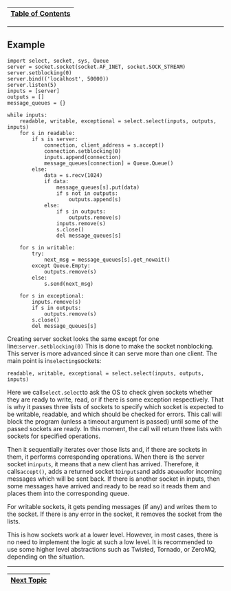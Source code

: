|[Table of Contents](/00-Table-of-Contents.md)|
|---|

---

## Example

```text
import select, socket, sys, Queue
server = socket.socket(socket.AF_INET, socket.SOCK_STREAM)
server.setblocking(0)
server.bind(('localhost', 50000))
server.listen(5)
inputs = [server]
outputs = []
message_queues = {}

while inputs:
    readable, writable, exceptional = select.select(inputs, outputs, inputs)
    for s in readable:
        if s is server:
            connection, client_address = s.accept()
            connection.setblocking(0)
            inputs.append(connection)
            message_queues[connection] = Queue.Queue()
        else:
            data = s.recv(1024)
            if data:
                message_queues[s].put(data)
                if s not in outputs:
                    outputs.append(s)
            else:
                if s in outputs:
                    outputs.remove(s)
                inputs.remove(s)
                s.close()
                del message_queues[s]

    for s in writable:
        try:
            next_msg = message_queues[s].get_nowait()
        except Queue.Empty:
            outputs.remove(s)
        else:
            s.send(next_msg)

    for s in exceptional:
        inputs.remove(s)
        if s in outputs:
            outputs.remove(s)
        s.close()
        del message_queues[s]
```

Creating server socket looks the same except for one line:`server.setblocking(0)` This is done to make the socket nonblocking. This server is more advanced since it can serve more than one client. The main point is in`selecting`sockets:

```text
readable, writable, exceptional = select.select(inputs, outputs, inputs)
```

Here we call`select.select`to ask the OS to check given sockets whether they are ready to write, read, or if there is some exception respectively. That is why it passes three lists of sockets to specify which socket is expected to be writable, readable, and which should be checked for errors. This call will block the program \(unless a timeout argument is passed\) until some of the passed sockets are ready. In this moment, the call will return three lists with sockets for specified operations.

Then it sequentially iterates over those lists and, if there are sockets in them, it performs corresponding operations. When there is the server socket in`inputs`, it means that a new client has arrived. Therefore, it calls`accept()`, adds a returned socket to`inputs`and adds a`Queue`for incoming messages which will be sent back. If there is another socket in inputs, then some messages have arrived and ready to be read so it reads them and places them into the corresponding queue.

For writable sockets, it gets pending messages \(if any\) and writes them to the socket. If there is any error in the socket, it removes the socket from the lists.

This is how sockets work at a lower level. However, in most cases, there is no need to implement the logic at such a low level. It is recommended to use some higher level abstractions such as Twisted, Tornado, or ZeroMQ, depending on the situation.

---

|[Next Topic](/08-advanced-functionality/socketserver/README.md)|
|---|
